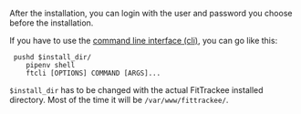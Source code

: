After the installation, you can login with the user and password you choose before the installation.

If you have to use the [command line interface (cli)](https://samr1.github.io/FitTrackee/cli.html), you can go like this:

```
 pushd $install_dir/
    pipenv shell
    ftcli [OPTIONS] COMMAND [ARGS]...
```

`$install_dir` has to be changed with the actual FitTrackee installed directory. Most of the time it will be `/var/www/fittrackee/`.